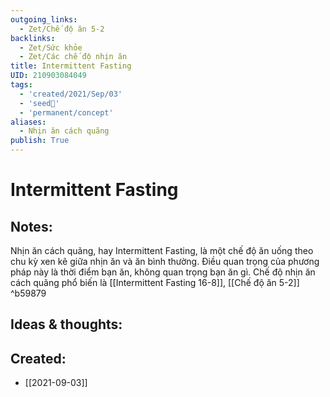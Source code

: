 ```yaml
---
outgoing_links:
  - Zet/Chế độ ăn 5-2
backlinks:
  - Zet/Sức khỏe
  - Zet/Các chế độ nhịn ăn
title: Intermittent Fasting
UID: 210903084049
tags:
  - 'created/2021/Sep/03'
  - 'seed🥜'
  - 'permanent/concept'
aliases:
  - Nhịn ăn cách quãng
publish: True
---
```

# Intermittent Fasting

## Notes:
Nhịn ăn cách quãng, hay Intermittent Fasting, là một chế độ ăn uống theo chu kỳ xen kẽ giữa nhịn ăn và ăn bình thường.
Điều quan trọng của phương pháp này là thời điểm bạn ăn, không quan trọng bạn ăn gì.
Chế độ nhịn ăn cách quãng phổ biến là [[Intermittent Fasting 16-8]], 
[[Chế độ ăn 5-2]] ^b59879

## Ideas & thoughts:

## Created:
- [[2021-09-03]]
